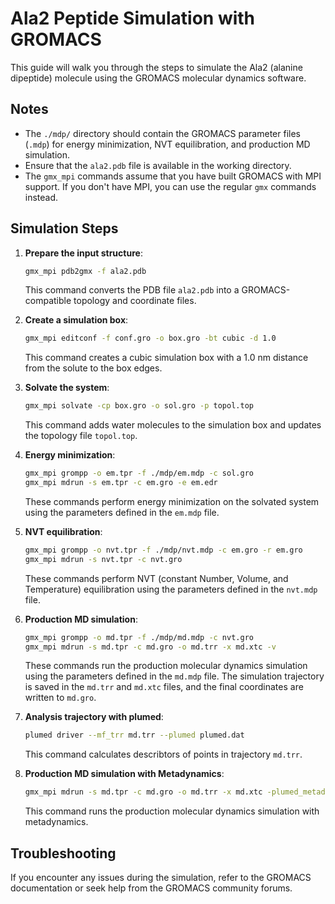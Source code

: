 # Ala2 Peptide Simulation with GROMACS

This guide will walk you through the steps to simulate the Ala2 (alanine dipeptide) molecule using the GROMACS molecular dynamics software.

## Notes

- The `./mdp/` directory should contain the GROMACS parameter files (`.mdp`) for energy minimization, NVT equilibration, and production MD simulation.
- Ensure that the `ala2.pdb` file is available in the working directory.
- The `gmx_mpi` commands assume that you have built GROMACS with MPI support. If you don't have MPI, you can use the regular `gmx` commands instead.

## Simulation Steps

1. **Prepare the input structure**:
   ```bash
   gmx_mpi pdb2gmx -f ala2.pdb
   ```
   This command converts the PDB file `ala2.pdb` into a GROMACS-compatible topology and coordinate files.

2. **Create a simulation box**:
   ```bash
   gmx_mpi editconf -f conf.gro -o box.gro -bt cubic -d 1.0
   ```
   This command creates a cubic simulation box with a 1.0 nm distance from the solute to the box edges.

3. **Solvate the system**:
   ```bash
   gmx_mpi solvate -cp box.gro -o sol.gro -p topol.top
   ```
   This command adds water molecules to the simulation box and updates the topology file `topol.top`.

4. **Energy minimization**:
   ```bash
   gmx_mpi grompp -o em.tpr -f ./mdp/em.mdp -c sol.gro
   gmx_mpi mdrun -s em.tpr -c em.gro -e em.edr
   ```
   These commands perform energy minimization on the solvated system using the parameters defined in the `em.mdp` file.

5. **NVT equilibration**:
   ```bash
   gmx_mpi grompp -o nvt.tpr -f ./mdp/nvt.mdp -c em.gro -r em.gro
   gmx_mpi mdrun -s nvt.tpr -c nvt.gro
   ```
   These commands perform NVT (constant Number, Volume, and Temperature) equilibration using the parameters defined in the `nvt.mdp` file.

6. **Production MD simulation**:
   ```bash
   gmx_mpi grompp -o md.tpr -f ./mdp/md.mdp -c nvt.gro
   gmx_mpi mdrun -s md.tpr -c md.gro -o md.trr -x md.xtc -v
   ```
   These commands run the production molecular dynamics simulation using the parameters defined in the `md.mdp` file. The simulation trajectory is saved in the `md.trr` and `md.xtc` files, and the final coordinates are written to `md.gro`.

7. **Analysis trajectory with plumed**:
   ```bash
   plumed driver --mf_trr md.trr --plumed plumed.dat
   ```
   This command calculates describtors of points in trajectory `md.trr`.

7. **Production MD simulation with Metadynamics**:
   ```bash
   gmx_mpi mdrun -s md.tpr -c md.gro -o md.trr -x md.xtc -plumed_metad.dat -v
   ```
   This command runs the production molecular dynamics simulation with metadynamics.



## Troubleshooting

If you encounter any issues during the simulation, refer to the GROMACS documentation or seek help from the GROMACS community forums.